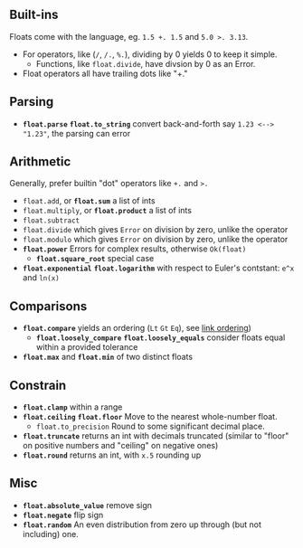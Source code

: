 ## Built-ins

Floats come with the language, eg. `1.5 +. 1.5` and `5.0 >. 3.13`.

- For operators, like (`/`, `/.`, `%.`), dividing by 0 yields 0 to keep it simple.
  - Functions, like `float.divide`, have divsion by 0 as an Error.
- Float operators all have trailing dots like "+."

## Parsing
- **`float.parse`** **`float.to_string`** convert back-and-forth say `1.23 <--> "1.23"`, the parsing can error

## Arithmetic

Generally, prefer builtin "dot" operators like `+.` and `>.`

- `float.add`, or **`float.sum`** a list of ints
- `float.multiply`, or **`float.product`** a list of ints
- `float.subtract`
- `float.divide` which gives `Error` on division by zero, unlike the operator
- `float.modulo` which gives `Error` on division by zero, unlike the operator
- **`float.power`** Errors for complex results, otherwise `Ok(float)`
  - **`float.square_root`** special case
- **`float.exponential`** **`float.logarithm`** with respect to Euler's contstant: `e^x` and `ln(x)`

## Comparisons
- **`float.compare`** yields an ordering (`Lt` `Gt` `Eq`), see [link ordering](https://github.com/CloserToTheCenter/GleamReference/blob/main/gleam/order.md))
  - **`float.loosely_compare`** **`float.loosely_equals`** consider floats equal within a provided tolerance
- **`float.max`** and **`float.min`** of two distinct floats

## Constrain
- **`float.clamp`** within a range
- **`float.ceiling`** **`float.floor`** Move to the nearest whole-number float.
   - `float.to_precision` Round to some significant decimal place.
- **`float.truncate`** returns an int with decimals truncated (similar to "floor" on positive numbers and "ceiling" on negative ones)
- **`float.round`** returns an int, with `x.5` rounding up

## Misc
- **`float.absolute_value`** remove sign
- **`float.negate`** flip sign
- **`float.random`** An even distribution from zero up through (but not including) one.



